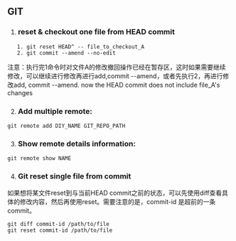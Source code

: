 ## GIT

1. ### reset & checkout one file from HEAD commit
```
   1. git reset HEAD^ -- file_to_checkout_A
   2. git commit --amend --no-edit
```   
   注意：执行完1命令时对文件A的修改撤回操作已经在暂存区，这时如果需要继续修改，可以继续进行修改再进行add,commit --amend，或者先执行2，再进行修改add, commit --amend.
   now the HEAD commit does not include file_A's changes

2. ### Add multiple remote:
```
git remote add DIY_NAME GIT_REPO_PATH
```

3. ### Show remote details information:
```
git remote show NAME
```

4. ### Git reset single file from commit
如果想将某文件reset到与当前HEAD commit之前的状态，可以先使用diff查看具体的修改内容，然后再使用reset。需要注意的是，commit-id 是超前的一条commit。
```git
git diff commit-id /path/to/file
git reset commit-id /path/to/file
```

   
